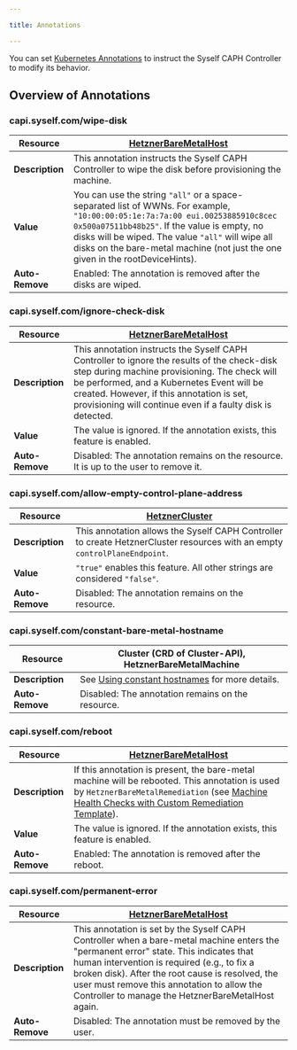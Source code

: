 ```yaml
---

title: Annotations

---
```


You can set [Kubernetes Annotations](https://kubernetes.io/docs/concepts/overview/working-with-objects/annotations/) to instruct the Syself CAPH Controller to modify its behavior.

## Overview of Annotations

### capi.syself.com/wipe-disk

| **Resource**    | [HetznerBareMetalHost](/docs/caph/03-reference/05-hetzner-bare-metal-host.md)                                                                                                                                                                                                                                       |
| --------------- | ------------------------------------------------------------------------------------------------------------------------------------------------------------------------------------------------------------------------------------------------------------------------------------------------------------------- |
| **Description** | This annotation instructs the Syself CAPH Controller to wipe the disk before provisioning the machine.                                                                                                                                                                                                              |
| **Value**       | You can use the string `"all"` or a space-separated list of WWNs. For example, `"10:00:00:05:1e:7a:7a:00 eui.00253885910c8cec 0x500a07511bb48b25"`. If the value is empty, no disks will be wiped. The value `"all"` will wipe all disks on the bare-metal machine (not just the one given in the rootDeviceHints). |
| **Auto-Remove** | Enabled: The annotation is removed after the disks are wiped.                                                                                                                                                                                                                                                       |

### capi.syself.com/ignore-check-disk

| **Resource**    | [HetznerBareMetalHost](/docs/caph/03-reference/05-hetzner-bare-metal-host.md)                                                                                                                                                                                                                         |
| --------------- | ----------------------------------------------------------------------------------------------------------------------------------------------------------------------------------------------------------------------------------------------------------------------------------------------------- |
| **Description** | This annotation instructs the Syself CAPH Controller to ignore the results of the check-disk step during machine provisioning. The check will be performed, and a Kubernetes Event will be created. However, if this annotation is set, provisioning will continue even if a faulty disk is detected. |
| **Value**       | The value is ignored. If the annotation exists, this feature is enabled.                                                                                                                                                                                                                              |
| **Auto-Remove** | Disabled: The annotation remains on the resource. It is up to the user to remove it.                                                                                                                                                                                                                  |

### capi.syself.com/allow-empty-control-plane-address

| **Resource**    | [HetznerCluster](/docs/caph/03-reference/02-hetzner-cluster.md)                                                            |
| --------------- | -------------------------------------------------------------------------------------------------------------------------- |
| **Description** | This annotation allows the Syself CAPH Controller to create HetznerCluster resources with an empty `controlPlaneEndpoint`. |
| **Value**       | `"true"` enables this feature. All other strings are considered `"false"`.                                                 |
| **Auto-Remove** | Disabled: The annotation remains on the resource.                                                                          |

### capi.syself.com/constant-bare-metal-hostname

| **Resource**    | Cluster (CRD of Cluster-API), HetznerBareMetalMachine                                                        |
| --------------- | ------------------------------------------------------------------------------------------------------------ |
| **Description** | See [Using constant hostnames](/docs/caph/02-topics/05-baremetal/04-constant-hostnames.md) for more details. |
| **Auto-Remove** | Disabled: The annotation remains on the resource.                                                            |

### capi.syself.com/reboot

| **Resource**    | [HetznerBareMetalHost](/docs/caph/03-reference/05-hetzner-bare-metal-host.md)                                                                                                                                                                                 |
| --------------- | ------------------------------------------------------------------------------------------------------------------------------------------------------------------------------------------------------------------------------------------------------------- |
| **Description** | If this annotation is present, the bare-metal machine will be rebooted. This annotation is used by `HetznerBareMetalRemediation` (see [Machine Health Checks with Custom Remediation Template](/docs/caph/02-topics/06-advanced/04-custom-templates-mhc.md)). |
| **Value**       | The value is ignored. If the annotation exists, this feature is enabled.                                                                                                                                                                                      |
| **Auto-Remove** | Enabled: The annotation is removed after the reboot.                                                                                                                                                                                                          |

### capi.syself.com/permanent-error

| **Resource**    | [HetznerBareMetalHost](/docs/caph/03-reference/05-hetzner-bare-metal-host.md)                                                                                                                                                                                                                                                                |
| --------------- | -------------------------------------------------------------------------------------------------------------------------------------------------------------------------------------------------------------------------------------------------------------------------------------------------------------------------------------------- |
| **Description** | This annotation is set by the Syself CAPH Controller when a bare-metal machine enters the "permanent error" state. This indicates that human intervention is required (e.g., to fix a broken disk). After the root cause is resolved, the user must remove this annotation to allow the Controller to manage the HetznerBareMetalHost again. |
| **Auto-Remove** | Disabled: The annotation must be removed by the user.                                                                                                                                                                                                                                                                                        |
